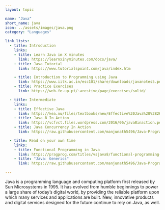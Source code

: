 ```yaml
---
layout: topic

name: "Java"
short_name: java
icon: ../assets/images/java.png
category: "Languages"

link_lists:
  - title: Introduction
    links:
    - title: Learn Java in X minutes
      link: https://learnxinyminutes.com/docs/java/
    - title: Java Tutorial
      link: https://www.tutorialspoint.com/java/index.htm

    - title: Introduction to Programming using Java
      link: https://www.iitk.ac.in/esc101/share/downloads/javanotes5.pdf
    - title: Practice Exercises
      link: https://web.fe.up.pt/~arestivo/page/exercises/solid/

  - title: Intermediate
    links:
    - title: Effective Java
      link: https://kea.nu/files/textbooks/new/Effective%20Java%20%282017%2C%20Addison-Wesley%29.pdf
    - title: Java 8 In Action
      link: https://vcfvct.files.wordpress.com/2016/06/java8inaction.pdf
    - title: Java Concurrency In Action
      link: https://raw.githubusercontent.com/manjunath5496/Java-Programming-Books/master/java(34).pdf

  - title: Read on your own time
    links:
    - title: Functional Programming in Java
      link: https://pragprog.com/titles/vsjava8/functional-programming-in-java/
    - title: "Java: Generics"
      link: https://raw.githubusercontent.com/manjunath5496/Java-Programming-Books/master/java(17).pdf

---
```


Java is a programming language and computing platform first released by Sun Microsystems in 1995. 
It has evolved from humble beginnings to power a large share of today’s digital world, by providing the reliable platform upon which many services and applications are built.
New, innovative products and digital services designed for the future continue to rely on Java, as well.